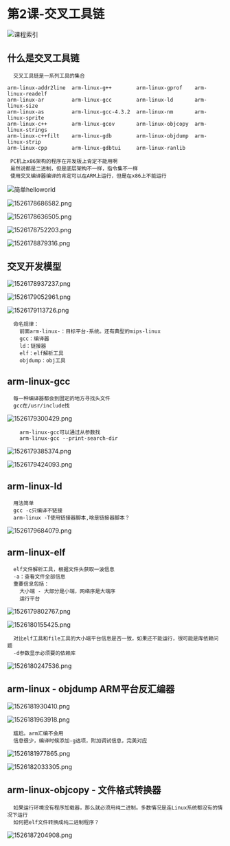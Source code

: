 # 第2课-交叉工具链

![课程索引](image/课程索引.png)

## 什么是交叉工具链

      交叉工具链是一系列工具的集合
```
arm-linux-addr2line  arm-linux-g++        arm-linux-gprof    arm-linux-readelf
arm-linux-ar         arm-linux-gcc        arm-linux-ld       arm-linux-size
arm-linux-as         arm-linux-gcc-4.3.2  arm-linux-nm       arm-linux-sprite
arm-linux-c++        arm-linux-gcov       arm-linux-objcopy  arm-linux-strings
arm-linux-c++filt    arm-linux-gdb        arm-linux-objdump  arm-linux-strip
arm-linux-cpp        arm-linux-gdbtui     arm-linux-ranlib
```
     PC机上x86架构的程序在开发板上肯定不能用啊
     虽然说都是二进制，但是底层架构不一样，指令集不一样
     使用交叉编译器编译的肯定可以在ARM上运行，但是在x86上不能运行

![简单helloworld](image/简单helloworld.png)

![1526178686582.png](image/1526178686582.png)

![1526178636505.png](image/1526178636505.png)

![1526178752203.png](image/1526178752203.png)

![1526178879316.png](image/1526178879316.png)

## 交叉开发模型

![1526178937237.png](image/1526178937237.png)


![1526179052961.png](image/1526179052961.png)

![1526179113726.png](image/1526179113726.png)

      命名规律：
        前面arm-linux-：目标平台-系统。还有典型的mips-linux
        gcc：编译器
        ld：链接器
        elf：elf解析工具
        objdump：obj工具

## arm-linux-gcc

      每一种编译器都会到固定的地方寻找头文件
      gcc在/usr/include找


![1526179300429.png](image/1526179300429.png)

        arm-linux-gcc可以通过从参数找
        arm-linux-gcc --print-search-dir

![1526179385374.png](image/1526179385374.png)

![1526179424093.png](image/1526179424093.png)

## arm-linux-ld

      用法简单
      gcc -c只编译不链接
      arm-linux -T使用链接器脚本,啥是链接器脚本？

![1526179684079.png](image/1526179684079.png)

## arm-linux-elf

      elf文件解析工具，根据文件头获取一波信息
      -a：查看文件全部信息
      重要信息包括：
        大小端 - 大部分是小端，网络序是大端序
        运行平台

![1526179802767.png](image/1526179802767.png)


![1526180155425.png](image/1526180155425.png)

      对比elf工具和file工具的大小端平台信息是否一致，如果还不能运行，很可能是库依赖问题
      -d参数显示必须要的依赖库

![1526180247536.png](image/1526180247536.png)

## arm-linux - objdump ARM平台反汇编器


![1526181930410.png](image/1526181930410.png)


![1526181963918.png](image/1526181963918.png)

      尴尬。arm汇编不会用
      信息很少，编译时候添加-g选项，附加调试信息，完美对应

![1526181977865.png](image/1526181977865.png)

![1526182033305.png](image/1526182033305.png)


## arm-linux-objcopy - 文件格式转换器

      如果运行环境没有程序加载器，那么就必须用纯二进制。多数情况是连Linux系统都没有的情况下运行
      如何把elf文件转换成纯二进制程序？

![1526187204908.png](image/1526187204908.png)

